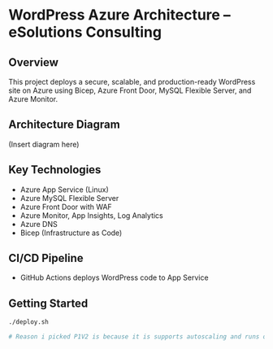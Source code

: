 # WordPress Azure Architecture – eSolutions Consulting

## Overview
This project deploys a secure, scalable, and production-ready WordPress site on Azure using Bicep, Azure Front Door, MySQL Flexible Server, and Azure Monitor.

## Architecture Diagram
(Insert diagram here)

## Key Technologies
- Azure App Service (Linux)
- Azure MySQL Flexible Server
- Azure Front Door with WAF
- Azure Monitor, App Insights, Log Analytics
- Azure DNS
- Bicep (Infrastructure as Code)

## CI/CD Pipeline
- GitHub Actions deploys WordPress code to App Service

## Getting Started
```bash
./deploy.sh

# Reason i picked P1V2 is because it is supports autoscaling and runs on Modern hardware for faster performance and overall it future proofs this solution.
